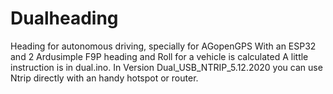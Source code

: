 # Dualheading
Heading for autonomous driving, specially for AGopenGPS
With an ESP32 and 2 Ardusimple F9P heading and Roll for a vehicle is calculated 
A little instruction is in dual.ino. 
In Version Dual_USB_NTRIP_5.12.2020 you can use Ntrip directly with an handy hotspot or router.

